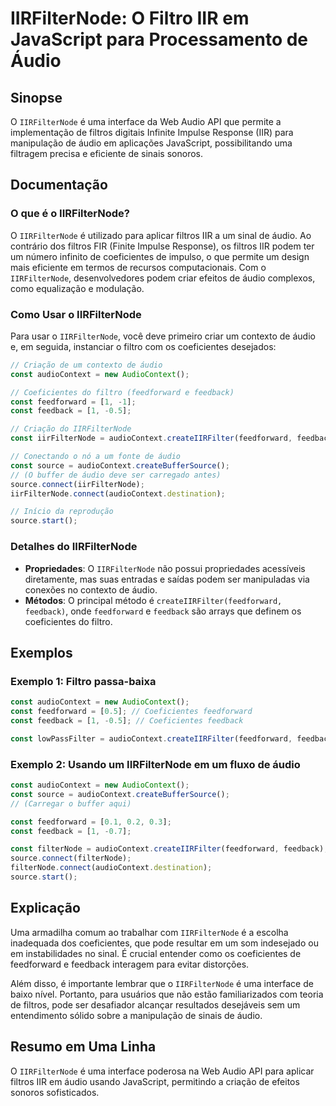 <!--
Meta Description: # IIRFilterNode: O Filtro IIR em JavaScript para Processamento de Áudio ## Sinopse O `IIRFilterNode` é uma interface da Web Audio API que permite a im...
Meta Keywords: iirfilternode, const, audiocontext, áudio, feedforward
-->

# IIRFilterNode: O Filtro IIR em JavaScript para Processamento de Áudio

## Sinopse
O `IIRFilterNode` é uma interface da Web Audio API que permite a implementação de filtros digitais Infinite Impulse Response (IIR) para manipulação de áudio em aplicações JavaScript, possibilitando uma filtragem precisa e eficiente de sinais sonoros.

## Documentação

### O que é o IIRFilterNode?
O `IIRFilterNode` é utilizado para aplicar filtros IIR a um sinal de áudio. Ao contrário dos filtros FIR (Finite Impulse Response), os filtros IIR podem ter um número infinito de coeficientes de impulso, o que permite um design mais eficiente em termos de recursos computacionais. Com o `IIRFilterNode`, desenvolvedores podem criar efeitos de áudio complexos, como equalização e modulação.

### Como Usar o IIRFilterNode
Para usar o `IIRFilterNode`, você deve primeiro criar um contexto de áudio e, em seguida, instanciar o filtro com os coeficientes desejados:

```javascript
// Criação de um contexto de áudio
const audioContext = new AudioContext();

// Coeficientes do filtro (feedforward e feedback)
const feedforward = [1, -1];
const feedback = [1, -0.5];

// Criação do IIRFilterNode
const iirFilterNode = audioContext.createIIRFilter(feedforward, feedback);

// Conectando o nó a um fonte de áudio
const source = audioContext.createBufferSource();
// (O buffer de áudio deve ser carregado antes)
source.connect(iirFilterNode);
iirFilterNode.connect(audioContext.destination);

// Início da reprodução
source.start();
```

### Detalhes do IIRFilterNode
- **Propriedades**: O `IIRFilterNode` não possui propriedades acessíveis diretamente, mas suas entradas e saídas podem ser manipuladas via conexões no contexto de áudio.
- **Métodos**: O principal método é `createIIRFilter(feedforward, feedback)`, onde `feedforward` e `feedback` são arrays que definem os coeficientes do filtro.

## Exemplos

### Exemplo 1: Filtro passa-baixa
```javascript
const audioContext = new AudioContext();
const feedforward = [0.5]; // Coeficientes feedforward
const feedback = [1, -0.5]; // Coeficientes feedback

const lowPassFilter = audioContext.createIIRFilter(feedforward, feedback);
```

### Exemplo 2: Usando um IIRFilterNode em um fluxo de áudio
```javascript
const audioContext = new AudioContext();
const source = audioContext.createBufferSource();
// (Carregar o buffer aqui)

const feedforward = [0.1, 0.2, 0.3]; 
const feedback = [1, -0.7]; 

const filterNode = audioContext.createIIRFilter(feedforward, feedback);
source.connect(filterNode);
filterNode.connect(audioContext.destination);
source.start();
```

## Explicação
Uma armadilha comum ao trabalhar com `IIRFilterNode` é a escolha inadequada dos coeficientes, que pode resultar em um som indesejado ou em instabilidades no sinal. É crucial entender como os coeficientes de feedforward e feedback interagem para evitar distorções.

Além disso, é importante lembrar que o `IIRFilterNode` é uma interface de baixo nível. Portanto, para usuários que não estão familiarizados com teoria de filtros, pode ser desafiador alcançar resultados desejáveis sem um entendimento sólido sobre a manipulação de sinais de áudio.

## Resumo em Uma Linha
O `IIRFilterNode` é uma interface poderosa na Web Audio API para aplicar filtros IIR em áudio usando JavaScript, permitindo a criação de efeitos sonoros sofisticados.